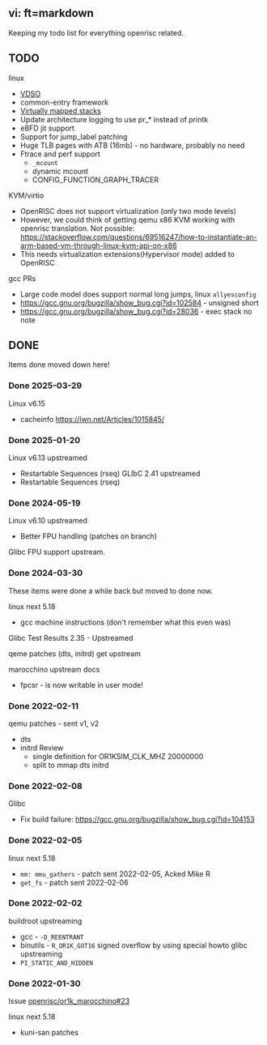 vi: ft=markdown
---
Keeping my todo list for everything openrisc related.

## TODO

 linux
  - [VDSO](https://man7.org/linux/man-pages/man7/vdso.7.html)
  - common-entry framework
  - [Virtually mapped stacks](https://www.youtube.com/watch?v=kmMGdSVDVuQ)
  - Update architecture logging to use pr_* instead of printk
  - eBFD jit support
  - Support for jump_label patching
  - Huge TLB pages with ATB (16mb) - no hardware, probably no need
  - Ftrace and perf support
     * `_mcount`
     * dynamic mcount
     * CONFIG_FUNCTION_GRAPH_TRACER

 KVM/virtio
  - OpenRISC does not support virtualization (only two mode levels)
  - However, we could think of getting qemu x86 KVM working with openrisc
    translation. Not possible: https://stackoverflow.com/questions/69516247/how-to-instantiate-an-arm-based-vm-through-linux-kvm-api-on-x86
  - This needs virtualization extensions(Hypervisor mode) added to OpenRISC

 gcc PRs
  - Large code model does support normal long jumps, linux `allyesconfig`
  - https://gcc.gnu.org/bugzilla/show_bug.cgi?id=102584 - unsigned short
  - https://gcc.gnu.org/bugzilla/show_bug.cgi?id=28036  - exec stack no note

## DONE

Items done moved down here!

### Done 2025-03-29

Linux v6.15
  - cacheinfo https://lwn.net/Articles/1015845/

### Done 2025-01-20

Linux v6.13 upstreamed
 - Restartable Sequences (rseq)
GLIbC 2.41 upstreamed
 - Restartable Sequences (rseq)

### Done 2024-05-19

Linux v6.10 upstreamed
  - Better FPU handling (patches on branch)

Glibc FPU support upstream.

### Done 2024-03-30

These items were done a while back but moved to done now.

linux next 5.18
  - gcc machine instructions  (don't remember what this even was)

 Glibc Test Results 2.35 - Upstreamed

 qeme patches (dts, initrd) get upstream

 marocchino upstream
 docs
 - fpcsr - is now writable in user mode!


### Done 2022-02-11

 qemu patches - sent v1, v2
 - dts
 - initrd
   Review
    - single definition for OR1KSIM_CLK_MHZ 20000000
    - split to
      mmap
      dts
      initrd

### Done 2022-02-08

 Glibc
 - Fix build failure: https://gcc.gnu.org/bugzilla/show_bug.cgi?id=104153

### Done 2022-02-05

 linux next 5.18
  - `mm: mmu_gathers` - patch sent 2022-02-05, Acked Mike R
  - `get_fs`          - patch sent 2022-02-06

### Done 2022-02-02
 buildroot upstreaming
  - gcc      - `-D_REENTRANT`
  - binutils - `R_OR1K_GOT16` signed overflow by using special howto
 glibc upstreaming
  - `PI_STATIC_AND_HIDDEN`

### Done 2022-01-30

 Issue [openrisc/or1k_marocchino#23](https://github.com/openrisc/or1k_marocchino/issues/23)

 linux next 5.18
 - kuni-san patches

